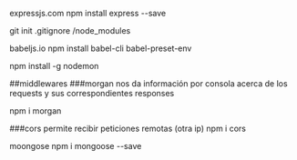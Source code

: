 expressjs.com
npm install express --save

git init
.gitignore /node_modules

babeljs.io
npm install babel-cli babel-preset-env

npm install -g nodemon 

##middlewares
###morgan
nos da información por consola acerca de los requests y sus correspondientes responses

npm i morgan

###cors
permite recibir peticiones remotas (otra ip)
npm i cors

moongose
npm i mongoose --save
